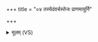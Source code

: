 +++
title = "०४ तस्येदंवर्चस्तेजः प्राणमायुर्नि"

+++
<details><summary>मूलम् (VS)</summary>

तस्ये॒दंवर्च॒स्तेजः॑ प्रा॒णमायु॒र्नि वे॑ष्टयामी॒दमे॑नमध॒राञ्चं॑ पादयामि ॥
</details>